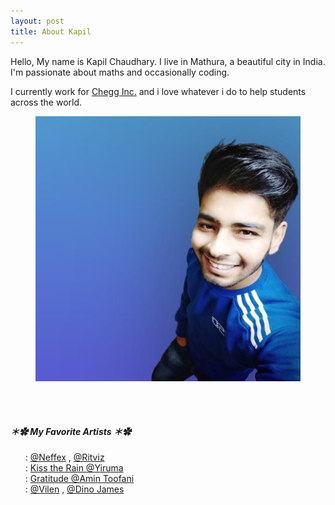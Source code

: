 ```yaml
---
layout: post
title: About Kapil
---
```



Hello, My name is Kapil Chaudhary. I live in Mathura, a beautiful city in India. I'm passionate about maths and occasionally coding.

I currently work for <a href="https://en.m.wikipedia.org/wiki/Chegg" target="_blank">Chegg Inc.</a> and i love whatever i do to help students across the world.

<figure>
  <img alt="Kapil Chaudhary" src="/me.png" />
</figure>






<br><br>


##### ＊✿ **My Favorite Artists** ＊✿

          
<ul style="list-style: none;">
<li><i class="fab fa-spotify"></i> :   <a href="https://open.spotify.com/artist/3z97WMRi731dCvKklIf2X6?si=PdMImgOPQxaMKfMnqt_jvA" target="_blank">  @Neffex</a> ,  <a href="https://open.spotify.com/artist/72beYOeW2sb2yfcS4JsRvb?si=b__t86NvQIKs1lH1Zq1taQ" target="_blank"> @Ritviz</a></li>
<li> <i class="far fa-play-circle"></i> :    <a href="https://g.co/kgs/BsnZ8Y" target="_blank">  Kiss the Rain @Yiruma </a></li>
<li><i class="fas fa-guitar"></i> : <a href="https://youtu.be/c9Hb90RSmrc" target="_blank">  Gratitude @Amin Toofani</a> </li>

<li> <i class="fab fa-youtube"></i> :    <a href="https://youtube.com/channel/UCtlBn_OuFGMYV-dIDJSnQPQ" target="_blank">  @Vilen</a> , <a href="https://youtube.com/channel/UCtpDorOuxwQ1URGQ0WLIXmQ" target="_blank"> @Dino James</a> </li>
</ul>



<form><script src="https://checkout.razorpay.com/v1/payment-button.js" data-payment_button_id="pl_H1IYxAxUmlHnyD" async> </script> </form>

